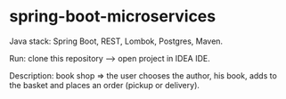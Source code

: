 # spring-boot-microservices

Java stack: Spring Boot, REST, Lombok, Postgres, Maven.

Run: clone this repository --> open project in IDEA IDE.

Description: book shop => the user chooses the author, his book, adds to the basket and places an order (pickup or delivery).
